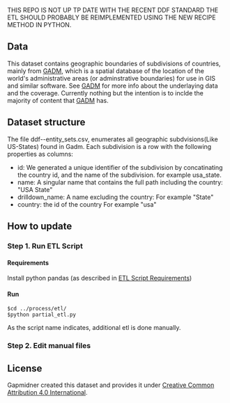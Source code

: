THIS REPO IS NOT UP TP DATE WITH THE RECENT DDF STANDARD
THE ETL SHOULD PROBABLY BE REIMPLEMENTED USING THE NEW RECIPE METHOD IN PYTHON.

## Data
This dataset contains geographic boundaries of subdivisions of countries, mainly from [GADM][GADM], which is a spatial database of the location of the world's administrative areas (or adminstrative boundaries) for use in GIS and similar software. See [GADM][GADM] for more info about the underlaying data and the coverage. Currently nothing but the intention is to inclde the majority of content that [GADM][GADM] has.

## Dataset structure
The file ddf--entity_sets.csv, enumerates all geographic subdvisions(Like US-States) found in Gadm. Each subdivision is a row with the following properties as columns:
* id: We generated a unique identifier of the subdivision by concatinating the country id, and the name of the subdivision. for example usa_state.
* name: A singular name that contains the full path including the country: "USA State"
* drilldown_name: A name excluding the country: For example "State"
* country: the id of the country For example "usa"


## How to update
### Step 1. Run ETL Script
#### Requirements
Install python pandas (as described in [ETL Script Requirements][etl_req])

#### Run

    $cd ../process/etl/
    $python partial_etl.py

As the script name indicates, additional etl is done manually.

### Step 2. Edit manual files

## License
Gapmidner created this dataset and provides it under [Creative Common Attribution 4.0 International][CC].

[CC]: https://creativecommons.org/licenses/by/4.0/
[GADM]:  http://www.gadm.org/
[etl_req]: https://github.com/open-numbers/py-scripts/wiki/Python-ETL-Requirements
